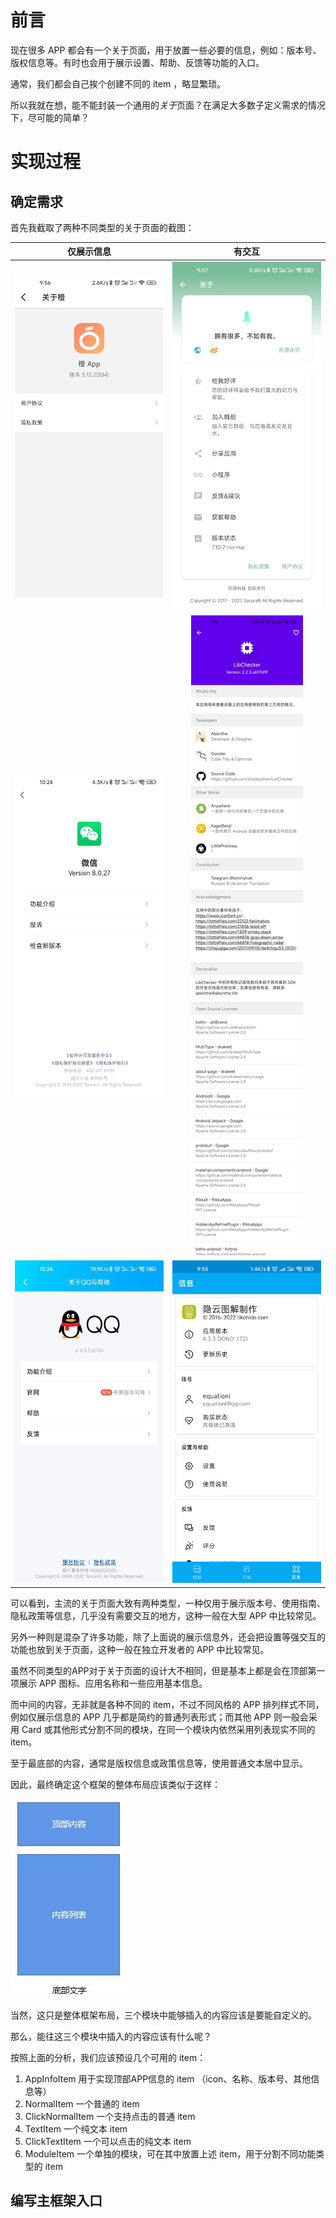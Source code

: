 # 前言
现在很多 APP 都会有一个关于页面，用于放置一些必要的信息，例如：版本号、版权信息等。有时也会用于展示设置、帮助、反馈等功能的入口。

通常，我们都会自己挨个创建不同的 item ，略显繁琐。

所以我就在想，能不能封装一个通用的*关于*页面？在满足大多数子定义需求的情况下，尽可能的简单？

# 实现过程

## 确定需求
首先我截取了两种不同类型的关于页面的截图：

| 仅展示信息 | 有交互 |
| :--------: | :-----: |
| ![s4](./img/s4.jpg) | ![s1](./img/s1.jpg) |
| ![s5](./img/s5.jpg) | ![s2](./img/s2.jpg) |
| ![s6](./img/s6.jpg) | ![s3](./img/s3.jpg) |

可以看到，主流的关于页面大致有两种类型，一种仅用于展示版本号、使用指南、隐私政策等信息，几乎没有需要交互的地方，这种一般在大型 APP 中比较常见。

另外一种则是混杂了许多功能，除了上面说的展示信息外，还会把设置等强交互的功能也放到关于页面，这种一般在独立开发者的 APP 中比较常见。

虽然不同类型的APP对于关于页面的设计大不相同，但是基本上都是会在顶部第一项展示 APP 图标、应用名称和一些应用基本信息。

而中间的内容，无非就是各种不同的 item，不过不同风格的 APP 排列样式不同，例如仅展示信息的 APP 几乎都是简约的普通列表形式；而其他 APP 则一般会采用 Card 或其他形式分割不同的模块，在同一个模块内依然采用列表现实不同的 item。

至于最底部的内容，通常是版权信息或政策信息等，使用普通文本居中显示。

因此，最终确定这个框架的整体布局应该类似于这样：

![demo1](./img/demo1.jpg)

当然，这只是整体框架布局，三个模块中能够插入的内容应该是要能自定义的。

那么，能往这三个模块中插入的内容应该有什么呢？

按照上面的分析，我们应该预设几个可用的 item：

1. AppInfoItem 用于实现顶部APP信息的 item （icon、名称、版本号、其他信息等）
2. NormalItem 一个普通的 item
3. ClickNormalItem 一个支持点击的普通 item
4. TextItem 一个纯文本 item
5. ClickTextItem 一个可以点击的纯文本 item
6. ModuleItem 一个单独的模块，可在其中放置上述 item，用于分割不同功能类型的 item

## 编写主框架入口
